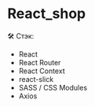 # React_shop

🛠 Стэк:
- React
- React Router
- React Context
- react-slick
- SASS / CSS Modules
- Axios
